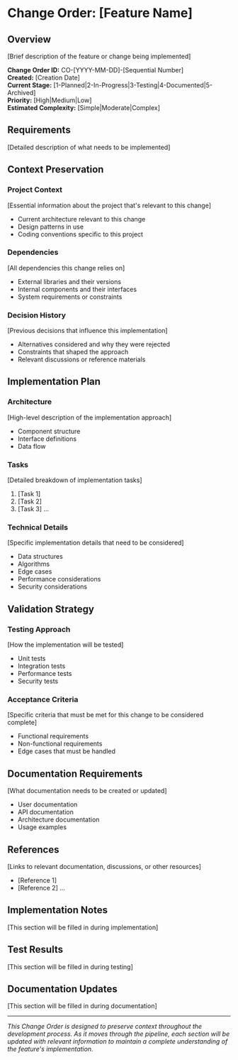 # Change Order: [Feature Name]

## Overview
[Brief description of the feature or change being implemented]

**Change Order ID:** CO-[YYYY-MM-DD]-[Sequential Number]  
**Created:** [Creation Date]  
**Current Stage:** [1-Planned|2-In-Progress|3-Testing|4-Documented|5-Archived]  
**Priority:** [High|Medium|Low]  
**Estimated Complexity:** [Simple|Moderate|Complex]

## Requirements
[Detailed description of what needs to be implemented]

## Context Preservation
### Project Context
[Essential information about the project that's relevant to this change]
- Current architecture relevant to this change
- Design patterns in use
- Coding conventions specific to this project

### Dependencies
[All dependencies this change relies on]
- External libraries and their versions
- Internal components and their interfaces
- System requirements or constraints

### Decision History
[Previous decisions that influence this implementation]
- Alternatives considered and why they were rejected
- Constraints that shaped the approach
- Relevant discussions or reference materials

## Implementation Plan
### Architecture
[High-level description of the implementation approach]
- Component structure
- Interface definitions
- Data flow

### Tasks
[Detailed breakdown of implementation tasks]
1. [Task 1]
2. [Task 2]
3. [Task 3]
...

### Technical Details
[Specific implementation details that need to be considered]
- Data structures
- Algorithms
- Edge cases
- Performance considerations
- Security considerations

## Validation Strategy
### Testing Approach
[How the implementation will be tested]
- Unit tests
- Integration tests
- Performance tests
- Security tests

### Acceptance Criteria
[Specific criteria that must be met for this change to be considered complete]
- Functional requirements
- Non-functional requirements
- Edge cases that must be handled

## Documentation Requirements
[What documentation needs to be created or updated]
- User documentation
- API documentation
- Architecture documentation
- Usage examples

## References
[Links to relevant documentation, discussions, or other resources]
- [Reference 1]
- [Reference 2]
...

## Implementation Notes
[This section will be filled in during implementation]

## Test Results
[This section will be filled in during testing]

## Documentation Updates
[This section will be filled in during documentation]

---

*This Change Order is designed to preserve context throughout the development process. As it moves through the pipeline, each section will be updated with relevant information to maintain a complete understanding of the feature's implementation.*